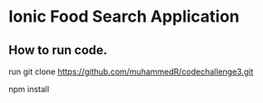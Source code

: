 # Ionic Food Search Application
## How to run code.

run git clone https://github.com/muhammedR/codechallenge3.git

npm install
